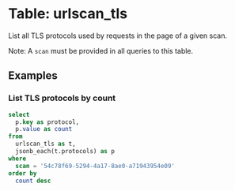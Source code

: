 # Table: urlscan_tls

List all TLS protocols used by requests in the page of a given scan.

Note: A `scan` must be provided in all queries to this table.

## Examples

### List TLS protocols by count

```sql
select
  p.key as protocol,
  p.value as count
from
  urlscan_tls as t,
  jsonb_each(t.protocols) as p
where
  scan = '54c78f69-5294-4a17-8ae0-a71943954e09'
order by
  count desc
```
